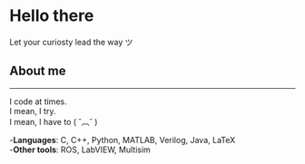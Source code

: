 # Hello there

Let your curiosty lead the way ツ

## About me
----
I code at times.  
I mean, I try.   
I mean, I have to ( ˘︹˘ )  

-**Languages**: C, C++, Python, MATLAB, Verilog, Java, LaTeX  
-**Other tools**: ROS, LabVIEW, Multisim  

